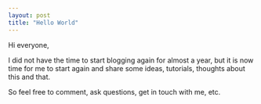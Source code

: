 ```yaml
---
layout: post
title: "Hello World"
---
```


Hi everyone,

I did not have the time to start blogging again for almost a year, but it is now time for me to start again and share some ideas, tutorials, thoughts about this and that.

So feel free to comment, ask questions, get in touch with me, etc. 

